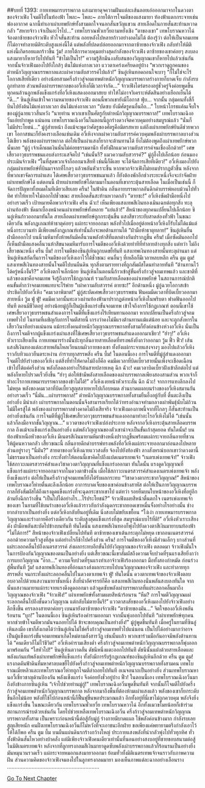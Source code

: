 ##บทที่ 1393: กายเทพมารบรรพกาล
แสงมายาดุจความฝันแต่ละเส้นลอยเอ่อออกมาจากในดวงตาของจ้าวเฟิง โจมตีไปในท้องฟ้า
โพละ~ โพละ~
ภายใต้การโจมตีของแสงมายา ท้องฟ้าแตกกระจายเช่นฟองอากาศ
ฉากนี้ทำเอาเผ่าเทพยักษ์ทั้งสามตกใจจนอกสั่นขวัญแขวน สายเลือดในกายสั่นสะท้านหวาดกลัว
“สหายจ้าว เจ้าเป็นอะไรไป...”
เทพโบราณพั่วเยวี่ยถามหยั่งเชิง
“ตาของเขา”
เทพโบราณหวาไฉ่จ้องตาซ้ายของจ้าวเฟิง หัวใจสั่นสะท้าน ถอยหลังไปหลายก้าวอย่างอดไม่ได้
ต้องรู้ว่า ต่อให้เป็นจอมเทพก็ไม่อาจทำลายมิติระดับสูงแห่งนี้ได้
แต่พลังที่ปลดปล่อยออกมาจากตาซ้ายของจ้าวเฟิง กลับทำให้มิติแห่งนี้เกิดรอยแตกร้าวขึ้น
วู้ม!
ภายใต้การควบคุมอย่างสุดกำลังของจ้าวเฟิง ตาซ้ายของเขาค่อยๆ สงบลง แสงมายาก็หายวับไปทันที
“ข้าไม่เป็นไร!”
ความรู้สึกมึนงงสับสนของวิญญาณเขาก็หายไปแล้วเช่นกัน
จากนั้นจ้าวเฟิงมองไปยังใกล้ๆ ต้นไม้แห่งกาลเวลา แววตาเคร่งเครียดอยู่บ้าง
“พวกเราดูถูกคนของตำหนักวิญญาณบรรพกาลและเผ่าความลับสวรรค์ไปแล้ว!”
ซินอู๋เหินทอดถอนใจเบาๆ
“ก็ไม่ใช่จะไร้โอกาสเสียทีเดียว อย่างน้อยสามครึ่งก้าวสู่จอมเทพตำหนักวิญญาณบรรพกาลร่างกายก็บาดเจ็บ กำลังรบถูกทำลาย ส่วนพลังเผ่าบรรพกาลของอวี่เหิงก็มีเวลาจำกัด...”
จ้าวเฟิงไตร่ตรองอยู่ชั่วครู่จึงค่อยพูดขึ้น
ทุกคนล้วนถูกพลังแข็งแกร่งที่อวี่เหิงแสดงออกมาสยบ ทำให้ไม่อาจวิเคราะห์ตัดสินอย่างเยือกเย็นได้
“ดี...”
ซินอู๋เหินเข้าใจความหมายของจ้าวเฟิง ตอนนี้พวกเขายังมีโอกาส
ฟุ่บ...
จากนั้น กลุ่มคนทั้งสี่ก็บินไปยังต้นไม้แห่งกาลเวลา
ต้นไม้แห่งกาลเวลา
“บัดซบ ยังมีศัตรูคนอื่นอีก...”
ใบหน้าโกรธแค้นเจ็บใจของมู่กู่ฉายแววสิ้นหวัง
“นายท่าน พวกเขาเป็นศัตรูกับตำหนักวิญญาณบรรพกาล!”
เทพโบราณเฉิงอวิ๋นเอ่ยปากพูด
แน่นอน เทพโบราณเฉิงอวิ๋นในตอนนี้ถูกร่างดวงจิตควบคุมอย่างสมบูรณ์แล้ว
“นั่นก็ไม่มีประโยชน์...”
มู่กู่ส่ายหน้า
ถึงแม้จะพูดว่าศัตรูของศัตรูคือมิตรสหาย แต่ถึงเผ่าเทพยักษ์ยินดีช่วยพวกเขา โอกาสชนะก็ยังคงรางเลือนเช่นเดิม
อวี่เหิงจากเผ่าความลับสวรรค์ควบคุมพลังเผ่าบรรพกาลบางส่วนได้เชียว
พลังของเผ่าบรรพกาล ต่อให้เป็นเผ่าแสงก็ยากจะต้านทานได้ ยิ่งไม่ต้องพูดถึงเผ่าเทพยักษ์พวกนั้นเลย
“มู่กู่ เจ้าเด็กผมเงินนั่นไม่ค่อยธรรมดานัก ทั้งยังฝึกแมวความลับสวรรค์จนเชื่องอีกด้วย!”
เศษเสี้ยวอาวุธบรรพชนแอบส่งกระแสจิตไป
“เช่นนั้นรึ? แมวความลับสวรรค์?”
มู่กู่อึ้งไปเล็กน้อย ก่อนมองประเมินจ้าวเฟิง
“ในที่สุดพวกเจ้าก็ออกมาเสียที เช่นนี้ก็ดีเลย จะได้จัดการเสียทีเดียว!”
อวี่เหิงมองไปยังกลุ่มเผ่าเทพยักษ์ที่บินมาจากที่ไกลๆ แล้วพลันหัวเราะขึ้น
หากพวกจ้าวเฟิงไม่ยอมปรากฏตัวขึ้น หลังจากที่พวกเขาจัดการเผ่าแสง ได้เศษเสี้ยวอาวุธบรรพชนมาแล้ว ก็ยังต้องพักอีกช่วงระยะหนึ่งจึงจะกำจัดฝ่ายเผ่าเทพยักษ์ได้
แต่ตอนนี้ ฝ่ายเผ่าเทพยักษ์ไล่ตามมาในตอนที่เขากระตุ้นสายเลือด
ในเมื่อเป็นเช่นนี้ ก็จัดการปัญหาทั้งหมดในทีเดียวเสียเลย
ครืน!
ในฟ้าดิน กลิ่นอายบรรพกาลอันดึกดำบรรพ์หอบม้วนไปทั่วทิศ ทำให้หายใจไม่ออกไปชั่วขณะ สายเลือดสั่นสะท้านหวาดกลัว
“ตายซะ!”
อวี่เหิงซัดฝ่ามือหนึ่งไปอย่างรวดเร็ว เป้าหมายคือพวกจ้าวเฟิง
ครืน ฉัวะ!
เห็นเพียงแสงเทพสีเงินทองเมินเฉยต่อทุกสิ่ง ทะลุผ่านท้องฟ้า ซัดมาเบื้องหน้าคนเผ่าเทพยักษ์ทั้งหลาย
“แย่แล้ว!”
สีหน้าของทุกคนเปลี่ยนไปเล็กน้อย
ซินอู๋เหินก้าวออกมาทันใด สายเลือดเผ่าเทพยักษ์ถูกกระตุ้นขึ้น แสงสีขาวระยับสาดส่องทั่วฟ้า
ในขณะเดียวกัน พลังกฎเกณฑ์ห้าธาตุค่อยๆ แผ่กระจายออกมา
พลังทั่วไปเมื่ออยู่ต่อหน้าอวี่เหิงก็รับไม่ได้แม้แต่หนึ่งกระบวนท่า มีเพียงพลังกฎเกณฑ์เท่านั้นถึงจะพอต้านทานได้
“ฝ่ามือห้าธาตุทลาย!”
ซินอู๋เหินยื่นฝ่ามือออกไป บนนิ้วมหึมาทั้งห้าพลันมีคลื่นวนพลังห้าสีที่แตกต่างกันปรากฏขึ้น
ครืน!
เมื่อซัดมันออกไป ก็เห็นฝ่ามือแสงคลื่นวนห้าสีขนาดมหึมารับการโจมตีของอวี่เหิงด้วยท่าทีที่ทำลายล้างทุกสิ่ง
แต่ทว่า ไม่ถึงเสี้ยวขณะหนึ่ง
ครืน บึ้ม!
การโจมตีของซินอู๋เหินถูกบดขยี้ทันที แสงเทพเงินทองสายนั้นทะลุผ่านมา
แต่ซินอู๋เหินสกัดกั้นการโจมตีของอวี่เหิงเอาไว้ได้ชั่วขณะ คนอื่นๆ ที่เหลือก็มีเวลาหลบหลีก
ครืน ตูม ตูม!
แสงเทพสีเงินทองสายนั้นโจมตีไปบนผืนดิน ทุกสิ่งตามรายทางที่ถูกสัมผัสโดนทำลายทันที
“ต้านทานไว้ได้ครู่หนึ่งงั้นรึ?”
อวี่เหิงตกใจเล็กน้อย
ซินอู๋เหินในตอนนี้ก้าวเข้าสู่ขั้นครึ่งก้าวสู่จอมเทพแล้ว และชาติที่แล้วของเขาคือจอมเทพ จึงรู้ถึงการใช้กฎเกณฑ์ รวมกับสายเลือดของเผ่าเทพยักษ์ ในสถานการณ์ปกติ คนขั้นต่ำกว่าจอมเทพแทบจะไร้พ่าย
“เผ่าความลับสวรรค์ ตายซะ!”
อีกด้านหนึ่ง มู่กู่ฉวยโอกาสเข้าประชิดไปยังอวี่เหิง
“คมเวลาพิฆาต!”
มู่กู่สะบัดเศษเสี้ยวอาวุธบรรพชน ฟันคมมีดเวลาที่บิดเบี้ยวออกมาสายหนึ่ง
วู้ม ฟู่ ฟู่!
คมมีดเวลานั้นทะลวงผ่านท้องฟ้ามาปรากฏต่อหน้าอวี่เหิงในพริบตา ฟาดฟันออกไปทันที
ตอนมีชีวิตอยู่ อย่างน้อยมู่กู่ก็เป็นผู้แข็งแกร่งขั้นจอมเทพ เข้าใจถึงการใช้กฎเกณฑ์
ตอนนี้เขาใช้เศษเสี้ยวอาวุธบรรพชนสำแดงการโจมตีที่แข็งแกร่งไร้เทียมทานออกมา
หากเปลี่ยนเป็นครึ่งก้าวสู่จอมเทพทั่วไป ในยามที่เผชิญกับการโจมตีสายนี้ เกรงว่าคงไม่มีแรงต้านทานแม้แต่น้อย และจะถูกสังหารในเสี้ยววินาทีอย่างแน่นอน
แม้กระทั่งคนตำหนักวิญญาณบรรพกาลทั้งสามก็ยังค่อนข้างห่วงอวี่เหิง
นั่นเป็นถึงการโจมตีจากผู้แข็งแกร่งเผ่าแสงที่ใช้เศษเสี้ยวอาวุธบรรพชนสำแดงออกมาเชียว!
“ฮ่าๆ!”
อวี่เหิงหัวเราะเสียงเย็น กายเทพมารร่างนั้นปะทุกลิ่นอายสายเลือดที่ทรงพลังยิ่งกว่าออกมา
วู้ม ฟิ้ว ฟิ้ว!
เส้นแสงสีเงินทองแต่ละสายพลันไหลเวียนบนผิวกายของเขา ทั้งยังแผ่กระจายแสงจางๆ
มองไปแล้วอวี่เหิงราวกับทิวแถวยืนตระหง่าน กำราบทุกสรรพสิ่ง
ครืน บึ้ม!
ในตอนนี้เอง การโจมตีที่มู่กู่สำแดงออกมาโจมตีไปยังร่างของอวี่เหิง
แต่สิ่งที่ทำให้คาดไม่ถึงก็คือ คมมีดเวลาที่บิดเบี้ยวสายนั้นเพิ่งจะเชือดเฉือนเข้าไปได้แค่ครึ่งส่วน พลังก็ลดลงอย่างไร้ต้นสายปลายเหตุ
ฉึก ฉัวะ!
คมเวลาบิดเบี้ยวฝังเข้าลึกต่อไป แต่พลังก็หายไปรวดเร็วยิ่งขึ้น
“ฮ่าๆ ต่อให้ข้ามีพลังสายเลือดของเผ่าบรรพกาลเพียงสองสามส่วน พวกเจ้าก็ทำอะไรกายเทพมารบรรพกาลของข้าไม่ได้!”
อวี่เหิงเงยหน้าหัวเราะลั่น
ฉึก ฉัวะ!
จากการแทงลึกลงไปไม่หยุด พลังของคมเวลาที่บิดเบี้ยวสูญสลายหายไปเกือบหมด
ส่วนบาดแผลบนร่างของอวี่เหิงสมานกันอย่างรวดเร็ว
“นี่มัน...เผ่าบรรพกาล!”
ตำหนักวิญญาณบรรพกาลทั้งสามยืนอึ้งอยู่กับที่ ตื่นตะลึงเป็นอย่างยิ่ง
มิน่าเล่า เผ่าบรรพกาลในตอนนั้นจึงสามารถเรียกได้ว่าทรงอำนาจท่ามกลางเผ่าพันธุ์นับไม่ถ้วน ไม่มีใครสู้ได้
พลังของเผ่าบรรพกาลช่างคาดไม่ถึงเสียจริง
จ้าวเฟิงมองภาพนี้จากที่ไกลๆ ก็สั่นสะท้านเป็นอย่างยิ่งเช่นกัน
การโจมตีที่มู่กู่ใช้เศษเสี้ยวอาวุธบรรพชนสำแดงออกมาทำอะไรอวี่เหิงไม่ได้
“เช่นนั้นแล้วก็ลงมือจากชั้นวิญญาณ...”
แววตาของจ้าวเฟิงเปล่งประกาย
หลังจากอวี่เหิงกระตุ้นสายเลือดบรรพกาล ถึงแม้จะแข็งแกร่งเป็นอย่างยิ่ง แต่พลังวิญญาณของตัวเขาน่าจะเป็นขั้นเก้าสุดยอด
ทันใดนั้น!
บนท้องฟ้าเหนือหัวของอวี่เหิง มีเนตรสีเงินมายามหึมาข้างหนึ่งปรากฏขึ้นพร้อมแผ่กระจายกลิ่นอายที่ชวนให้ผู้คนหวาดกลัว
เสี้ยวขณะนี้ กลิ่นอายดึกดำบรรพ์ทรงพลังที่อวี่เหิงแผ่กระจายออกมาอ่อนลงไปหลายส่วนอยู่รางๆ
“นี่มัน?”
สายตาของอวี่เหิงฉายแววสงสัย จ้องไปยังท้องฟ้า
ลางสังหรณ์บอกเขาว่าดวงตานี้ไม่ธรรมดาเป็นอย่างยิ่ง กระทั่งทำให้ตอนนี้เขาคิดไปถึงแปดเนตรเทพเจ้า
“เนตรเพ่งเทพเจ้า!”
จ้าวเฟิงใช้สภาวะเนตรสวรรค์สำแดงวิชาดวงตาวิญญาณที่แข็งแกร่งออกมา
ทันใดนั้น แรงดูดวิญญาณที่แข็งแกร่งแผ่กระจายออกมาจากในดวงตาข้างนั้น
เมื่อใช้สภาวะเนตรสวรรค์สำแดงเนตรเพ่งเทพเจ้า พลังยิ่งแข็งแกร่ง ต่อให้เป็นครึ่งก้าวสู่จอมเทพก็ยังได้รับผลกระทบ
“วิชาดวงตากระชากวิญญาณ!”
สีหน้าของเทพโบราณอวี้ห่ายตื่นตะลึงเล็กน้อย
อาการบาดเจ็บของเขาค่อนข้างสาหัส ต่อให้เป็นกายวิญญาณบรรพกาลก็ยังสัมผัสได้ถึงแรงดูดแข็งแกร่งที่จะฉุดกระชากเขาไป
แต่ทว่า รอยยิ้มบนใบหน้าของอวี่เหิงที่อยู่อีกด้านยิ่งฉีกกว้างขึ้น
“เป็นไปได้อย่างไร...ไร้ประโยชน์?”
จ้าวเฟิงเผยสีหน้าตื่นตกใจ เนตรเพ่งเทพเจ้าของเขา ในยามที่ใช้บนร่างของอวี่เหิงแล้วราวกับกำลังฉุดกระชากยอดเขาหมื่นจั้งอย่างไรอย่างนั้น ช่างยากลำบากเป็นอย่างยิ่ง
แต่อวี่เหิงกลับยืนอยู่ที่เดิม นิ่งสงบไม่ขยับเขยื้อน
“โง่เง่า กายเทพมารบรรพกาล วิญญาณและร่างกายคือร่างเดียวกัน ระดับสูงสุดแข็งแกร่งที่สุด สมบูรณ์แบบไร้ที่ติ!”
อวี่เหิงหัวเราะเสียงดัง ฝ่ามือพลันสะบัดไปข้างบนทันที
ทันใดนั้น แสงเทพสีเงินทองก็พุ่งไปยังดวงตาสีเงินมายาบนท้องฟ้า
“ไม่ได้การ!”
สีหน้าของจ้าวเฟิงเปลี่ยนไปทันที ตาซ้ายของเขาเต้นกระตุกไม่หยุด
เขาถอนเนตรสวรรค์ออกด้วยความเร็วสูงที่สุด
แต่อย่างไรก็ช้าไปครึ่งส่วน
ครืน!
การโจมตีของอวี่เหิงมีส่วนเล็กๆ บางส่วนที่แผ่ระลอกคลื่นไปถึงเนตรสวรรค์ ส่งผลกระทบอีกขั้นไปยังวิญญาณของจ้าวเฟิง
ตลอดมา จ้าวเฟิงมั่นใจในการป้องกันวิญญาณของตนเป็นอย่างยิ่ง แต่เสี้ยวขณะนี้เขาสัมผัสถึงความเจ็บปวดที่รุนแรงเสียยิ่งกว่าการแยกวิญญาณ
“อ๊าก...”
ความเจ็บปวดที่รุนแรงทำเอาจ้าวเฟิงร้องออกมา มือทั้งสองกำหมัด ก่อนร่วงสู่พื้นทันที
วู้ม!
แสงเทพสีเงินทองที่อ่อนแรงส่งผลกระทบไปบนวิญญาณของจ้าวเฟิง และทำลายทุกสรรพสิ่ง
จนกระทั่งแผ่ระลอกคลื่นไปในดวงตาเทพเจ้า
ฟู่!
ทันใดนั้น ดวงตาเทพเจ้าของจ้าวเฟิงตลบอบอวลไปด้วยแสงวนมายาชั้นหนึ่ง
สิ่งที่น่าอัศจรรย์ก็คือ แสงเทพสีเงินทองนั่นพลันสงบลงทันใด
จากนั้นแสงวนมายาแผ่กระจายแรงดึงดูดออกมา แล้วดูดซับพลังเผ่าบรรพกาลที่แผ่ระลอกคลื่นมาถึงวิญญาณของจ้าวเฟิง
“จ้าวเฟิง!”
เผ่าเทพยักษ์ทั้งสามเผยสีหน้าร้อนรน
“หืม? การโจมตีวิญญาณแผ่ระลอกคลื่นไปถึงชั้นดวงวิญญาณ แต่กลับไม่ตายงั้นรึ!”
แววตาสงสัยของอวี่เหิงมองไปยังจ้าวเฟิงอย่างลึกซึ้งขึ้น ครรลองสายตาค่อยๆ เบนมายังตาซ้ายของจ้าวเฟิง
“ตาซ้ายของมัน...”
จิตใจของอวี่เหิงพลันร้อนรน
“บุก!”
ในตอนนี้เอง ซินอู๋เหินร้องคำรามออกมา จากนั้นพุ่งออกไปทันที
“เผ่าเทพยักษ์ทุกคน หากช่วยข้าโจมตีพวกมันจนถอยไปได้ ข้าจะขอบคุณเป็นอย่างยิ่ง!”
มู่กู่พูดขึ้นทันที
เมื่อครู่ในยามที่ซินอู๋เหินลงมือ เขาก็สังเกตได้ว่าซินอู๋เหินไม่ใช่ครึ่งก้าวสู่จอมเทพทั่วไปแน่นอน เป็นไปได้อย่างมากว่าอาจเป็นผู้แข็งแกร่งขั้นจอมเทพมาเกิดใหม่ตามสังสารวัฏ
เช่นนั้นแล้ว พวกเขาร่วมมือกันอาจมีพลังต้านทานได้
“คนเดียวก็ไม่ไว้ชีวิต!”
อวี่เหิงคำรามเสียงต่ำ
ครึ่งก้าวสู่จอมเทพตำหนักวิญญาณบรรพกาลก็พุ่งออกมาพร้อมกัน
“ไสหัวไป!”
ซินอู๋เหินตวาดลั่น ดัชนีหนึ่งแตะออกไปทันที
ดัชนีนั้นแฝงด้วยสายเลือดและพลังแก่นแท้พลังเผ่าเทพยักษ์ที่แข็งแกร่ง ทั้งยังมีการรับรู้กฎเกณฑ์ของซินอู๋เหินอีกด้วย
ครืน ตูม ตูม!
แรงกดดันฟ้าดินที่มหาศาลบดขยี้ไปยังครึ่งก้าวสู่จอมเทพตำหนักวิญญาณบรรพกาลทั้งสามคน
เทพโบราณเมี่ยหลิวและเทพโบราณอวี้ห่ายถูกโจมตีล่าถอยไปทันที อเนจอนาถเป็นอย่างยิ่ง ส่วนเทพโบราณหานอวี้เชี่ยวชาญด้านป้องกัน พลังแข็งแกร่ง จึงค่อยยังชั่วอยู่บ้าง
ฟิ้ว!
ในตอนนี้เอง เทพโบราณเฉิงอวิ๋นมาถึงยังข้างกายซินอู๋เหิน
“เจ้าไปช่วยท่านมู่กู่!”
เทพโบราณเฉิงอวิ๋นพูดขึ้นทันที จากนั้นก็โจมตีไปยังครึ่งก้าวสู่จอมเทพตำหนักวิญญาณบรรพกาล
หลังจากมาถึงพื้นที่ต้องห้ามเผ่าแสงแล้ว พลังของเขาก็ยกระดับขึ้นอีกไม่น้อย พลังที่ใช้ไปก่อนหน้านี้ก็ฟื้นฟูขึ้นพอประมาณแล้ว
อีกทั้งอยู่ที่นี่เขาไม่ถูกควบคุม พลังจึงยิ่งแข็งแกร่งขึ้น
ในขณะเดียวกัน เทพโบราณพั่วเยวี่ย เทพโบราณหวาไฉ่ อีกทั้งแมวขโมยน้อยก็เข้าร่วมสถานการณ์รบด้วยเช่นกัน โดยไปช่วยเหลือเทพโบราณเฉิงอวิ๋น
ครึ่งก้าวสู่จอมเทพตำหนักวิญญาณบรรพกาลทั้งสาม เป็นเพราะก่อนหน้านี้ต่อสู้กับมู่กู่ ร่างกายมีบาดแผล ใช้พลังค่อนข้างมาก กำลังรบเลยสูญเสียหนัก
คนฝั่งเทพโบราณเฉิงอวิ๋นก็ไม่หวังที่จะเอาชนะอีกฝ่าย ขอเพียงแค่พยายามตรึงกำลังเอาไว้ให้ได้ก็พอ
ครืน ตูม บึ้ม
บนผืนแผ่นดินรกร้างกว้างใหญ่ ประกายแสงพลังที่น่ากลัวพุ่งไปทั่วทุกทิศ ทั่วทั้งฟ้าดินสั่นไหวอย่างบ้าคลั่ง
แต่มีเพียงจ้าวเฟิงคนเดียวเท่านั้นที่นอนอย่างสงบอยู่ที่ชายขอบสนามต่อสู้
ในมิติเนตรเทพเจ้า หลังจากที่ลูกทรงกลมสีเงินมายาดูดซับพลังเผ่าบรรพกาลแล้วก็ร้อนรนเป็นอย่างยิ่ง มันหมุนวนรวดเร็ว แผ่กระจายหมอกแสงมายาออกมา ย้อมทั่วทั้งมิติเนตรเทพเจ้าจนราวกับภาพความฝัน
ส่วนความคิดของจ้าวเฟิงจมลงไปในลูกทรงกลมมายา มองเห็นภาพแต่ละฉากอย่างเลือนราง
…………………………………………………...


[Go To Next Chapter]( ./250.md)